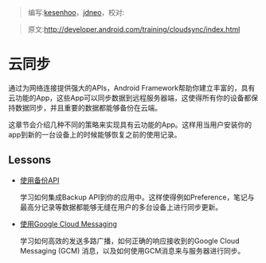 > 编写:[kesenhoo](https://github.com/kesenhoo)，[jdneo](https://github.com/jdneo)，校对:

> 原文:<http://developer.android.com/training/cloudsync/index.html>

# 云同步

通过为网络连接提供强大的APIs，Android Framework帮助你建立丰富的，具有云功能的App，这些App可以同步数据到远程服务器端，这使得所有你的设备都保持数据同步，并且重要的数据都能够备份在云端。

这章节会介绍几种不同的策略来实现具有云功能的App。这样用当用户安装你的app到新的一台设备上的时候能够恢复之前的使用记录。

## Lessons

* [使用备份API](backupapi.html)

  学习如何集成Backup API到你的应用中。这样使得例如Preference，笔记与最高分记录等数据都能够无缝在用户的多台设备上进行同步更新。

* [使用Google Cloud Messaging](gcm.html)

  学习如何高效的发送多路广播，如何正确的响应接收到的Google Cloud Messaging (GCM) 消息，以及如何使用GCM消息来与服务器进行同步。
